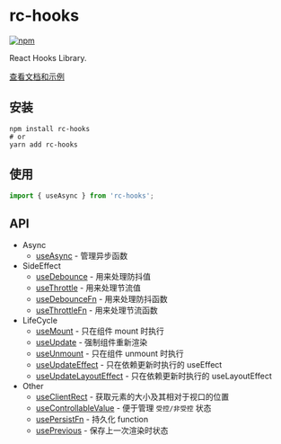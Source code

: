 # rc-hooks

[![npm][npm]][npm-url]

React Hooks Library.

[查看文档和示例][site]

## 安装

```shell
npm install rc-hooks
# or
yarn add rc-hooks
```

## 使用

```javascript
import { useAsync } from 'rc-hooks';
```

## API

- Async
  - [useAsync] - 管理异步函数
- SideEffect
  - [useDebounce] - 用来处理防抖值
  - [useThrottle] - 用来处理节流值
  - [useDebounceFn] - 用来处理防抖函数
  - [useThrottleFn] - 用来处理节流函数
- LifeCycle
  - [useMount] - 只在组件 mount 时执行
  - [useUpdate] - 强制组件重新渲染
  - [useUnmount] - 只在组件 unmount 时执行
  - [useUpdateEffect] - 只在依赖更新时执行的 useEffect
  - [useUpdateLayoutEffect] - 只在依赖更新时执行的 useLayoutEffect
- Other
  - [useClientRect] - 获取元素的大小及其相对于视口的位置
  - [useControllableValue] - 便于管理 `受控/非受控` 状态
  - [usePersistFn] - 持久化 function
  - [usePrevious] - 保存上一次渲染时状态

[site]: https://doly-dev.github.io/rc-hooks/site/
[useasync]: https://doly-dev.github.io/rc-hooks/site/#/async/use-async
[usedebounce]: https://doly-dev.github.io/rc-hooks/site/#/side-effect/use-debounce
[usethrottle]: https://doly-dev.github.io/rc-hooks/site/#/side-effect/use-throttle
[usedebouncefn]: https://doly-dev.github.io/rc-hooks/site/#/side-effect/use-debounce-fn
[usethrottlefn]: https://doly-dev.github.io/rc-hooks/site/#/side-effect/use-throttle-fn
[usemount]: https://doly-dev.github.io/rc-hooks/site/#/life-cycle/use-mount
[useupdate]: https://doly-dev.github.io/rc-hooks/site/#/life-cycle/use-update
[useunmount]: https://doly-dev.github.io/rc-hooks/site/#/life-cycle/use-unmount
[useupdateeffect]: https://doly-dev.github.io/rc-hooks/site/#/life-cycle/use-update-effect
[useupdatelayouteffect]: https://doly-dev.github.io/rc-hooks/site/#/life-cycle/use-update-layout-effect
[useprevious]: https://doly-dev.github.io/rc-hooks/site/#/other/use-previous
[usepersistfn]: https://doly-dev.github.io/rc-hooks/site/#/other/use-persist-fn
[useclientrect]: https://doly-dev.github.io/rc-hooks/site/#/other/use-client-rect
[usecontrollablevalue]: https://doly-dev.github.io/rc-hooks/site/#/other/use-controllable-value
[npm]: https://img.shields.io/npm/v/rc-hooks.svg
[npm-url]: https://npmjs.com/package/rc-hooks
